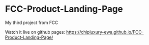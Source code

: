 # FCC-Product-Landing-Page
My third project from FCC

Watch it live on github pages:
https://chipluxury-ewa.github.io/FCC-Product-Landing-Page/
